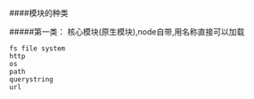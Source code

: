 ####模块的种类

#####第一类：
    核心模块(原生模块),node自带,用名称直接可以加载

    fs file system
    http
    os
    path
    querystring
    url
    
    